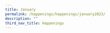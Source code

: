 ```yaml
---
title: January
permalink: /happenings/happenings/january2023/
description: ""
third_nav_title: Happenings
---
```

